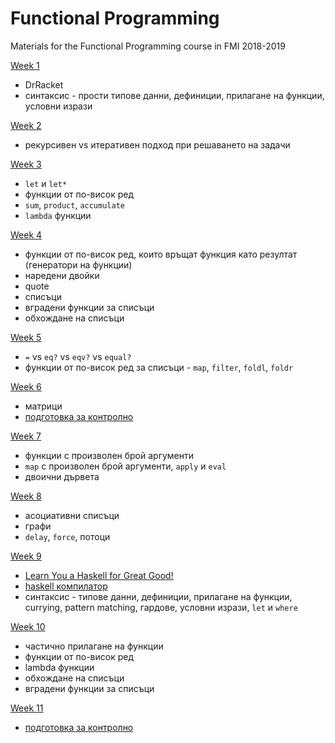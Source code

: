 # Functional Programming

Materials for the Functional Programming course in FMI 2018-2019

[Week 1](https://github.com/ekaranasuf/fp1819/tree/master/week1)
  - DrRacket
  - синтаксис - прости типове данни, дефиниции, прилагане на функции, условни изрази

[Week 2](https://github.com/ekaranasuf/fp1819/tree/master/week2)
  - рекурсивен vs итеративен подход при решаването на задачи

[Week 3](https://github.com/ekaranasuf/fp1819/tree/master/week3)
  - `let` и `let*`
  - функции от по-висок ред
  - `sum`, `product`, `accumulate`
  - `lambda` функции

[Week 4](https://github.com/ekaranasuf/fp1819/tree/master/week4)
  - функции от по-висок ред, които връщат функция като резултат (генератори на  функции)
  - наредени двойки
  - quote
  - списъци
  - вградени функции за списъци
  - обхождане на списъци

[Week 5](https://github.com/ekaranasuf/fp1819/tree/master/week5)
  - `=` vs `eq?` vs `eqv?` vs `equal?`
  - функции от по-висок ред за списъци - `map`, `filter`, `foldl`, `foldr`

[Week 6](https://github.com/ekaranasuf/fp1819/tree/master/week6)
  - матрици
  - [подготовка за контролно](https://github.com/ekaranasuf/fp1819/tree/master/exam1)

[Week 7](https://github.com/ekaranasuf/fp1819/tree/master/week7)
  - функции с произволен брой аргументи
  - `map` с произволен брой аргументи, `аpply` и `eval`
  - двоични дървета

[Week 8](https://github.com/ekaranasuf/fp1819/tree/master/week8)
  - асоциативни списъци
  - графи
  - `delay`, `force`, потоци

[Week 9](https://github.com/ekaranasuf/fp1819/tree/master/week9)
  - [Learn You a Haskell for Great Good!](http://learnyouahaskell.com/chapters)
  - [haskell компилатор](https://www.haskell.org/platform/)
  - синтаксис - типове данни, дефиниции, прилагане на функции, currying, pattern matching, гардове, условни изрази, `let` и `where`

[Week 10](https://github.com/ekaranasuf/fp1819/tree/master/week10)
  - частично прилагане на функции
  - функции от по-висок ред
  - lambda функции
  - обхождане на списъци
  - вградени функции за списъци

[Week 11](https://github.com/ekaranasuf/fp1819/tree/master/week11)
- [подготовка за контролно](https://github.com/ekaranasuf/fp1819/tree/master/exam2)
